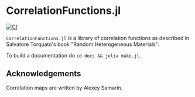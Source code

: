 # CorrelationFunctions.jl
[![CI](https://github.com/shamazmazum/CorrelationFunctions.jl/actions/workflows/test.yml/badge.svg)](https://github.com/shamazmazum/CorrelationFunctions.jl/actions/workflows/test.yml)

`CorrelationFunctions.jl` is a library of correlation functions as described in
Salvatore Torquato's book "Random Heterogeneous Materials".

To build a documentation do `cd docs && julia make.jl`.

## Acknowledgements

Correlation maps are written by Alexey Samarin.
